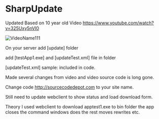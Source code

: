 # SharpUpdate
Updated Based on 10 year old Video
https://www.youtube.com/watch?v=325Uxy5nVI0

![VideoName111](https://user-images.githubusercontent.com/26853477/221430195-7979b093-a388-436e-81fa-d74f124aaa43.gif)

On your server add [update] folder

add [testApp1.exe] and [updateTest.xml] file in folder

[updateTest.xml] sample: included in code.

Made several changes from video and video source code is long gone.

Change code http://sourcecodedepot.com to your site name.

Still need to update webclient to show status and load download form.

Theory I used webclient to download apptest1.exe to bin folder the app closes the command windows does the rest moves rewrites etc.


